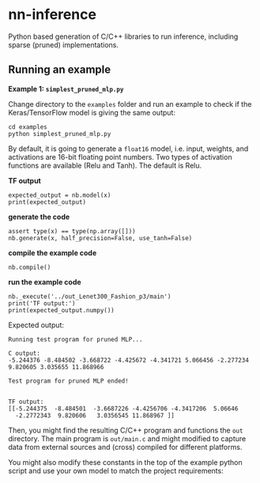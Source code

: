 # nn-inference
Python based generation of C/C++ libraries to run inference, including sparse (pruned) implementations.

## Running an example

<b>Example 1: `simplest_pruned_mlp.py`</b>

Change directory to the `examples` folder and run an example to check if the Keras/TensorFlow model is giving the same output:

```
cd examples
python simplest_pruned_mlp.py
```

By default, it is going to generate a `float16` model, i.e. input, weights, and activations are 16-bit floating point numbers. Two types of activation functions are available (Relu and Tanh). The default is Relu.

<b>TF output </b>
```
expected_output = nb.model(x)
print(expected_output)
```
<b>generate the code</b>
```
assert type(x) == type(np.array([]))
nb.generate(x, half_precision=False, use_tanh=False)
```
<b>compile the example code</b>
```
nb.compile()
```
<b>run the example code</b>
```
nb._execute('../out_Lenet300_Fashion_p3/main')
print('TF output:')
print(expected_output.numpy())
``` 
Expected output:
```
Running test program for pruned MLP...

C output:
-5.244376 -8.484502 -3.668722 -4.425672 -4.341721 5.066456 -2.277234 9.820605 3.035655 11.868966 

Test program for pruned MLP ended!


TF output:
[[-5.244375  -8.484501  -3.6687226 -4.4256706 -4.3417206  5.06646
  -2.2772343  9.820606   3.0356545 11.868967 ]]
```

Then, you might find the resulting C/C++ program and functions the `out` directory. The main program is `out/main.c` and might modified to capture data from external sources and (cross) compiled for different platforms.

You might also modify these constants in the top of the example python script and use your own model to match the project requirements:


